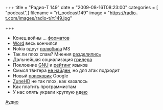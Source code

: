 +++
title = "Радио-Т 149"
date = "2009-08-16T08:23:00"
categories = [ "podcast",]
filename = "rt_podcast149"
image = "https://radio-t.com/images/radio-t/rt149.jpg"

+++

- Конец войны … [форматов](http://hitech.tomsk.ru/newshitech/13143-vojjna-formatov-dvd-novogo-pokolenija-zavershena.html)
- [Word](http://mashable.com/2009/08/12/word-patent/) весь кончился
- Nokia вдруг [полюбила](http://www.readwriteweb.com/enterprise/2009/08/microsoft-nokia-to-announce-mobile-version-of-office.php) MS
- Так ли плох спам? Мнения [разделились](http://www.securitylab.ru/news/383535.php)
- Дальнейшая социализация [гридера](http://www.techcrunch.com/2009/08/12/google-reader-unleashes-a-gaggle-of-nice-social-and-feed-management-updates/)
- Поклоение [GNU](http://www.linux.org.ru/view-message.jsp?msgid=3958656) и [рейтинг](http://www.opennet.ru/opennews/art.shtml?num=23018) языков
- Смысл твитера [не найден](http://net.compulenta.ru/449537/), но для атак подходит
- Новый [поисковик](http://internet.cnews.ru/news/top/index.shtml?2009/08/12/357367) Google
- [ZuneHD](http://www.crunchgear.com/2009/08/11/hands-on-with-the-zune-hd/) не так плох, как казалось
- Как платить программистам
- У нас опять украли круглую [идею](http://www.engadget.com/2009/08/11/art-lebedevs-navigarius-gps-concept-proves-its-hip-to-be-round/)

[Аудио](http://archive.rucast.net/radio-t/media/rt_podcast149.mp3)
<audio src="http://archive.rucast.net/radio-t/media/rt_podcast149.mp3" preload="none"></audio>